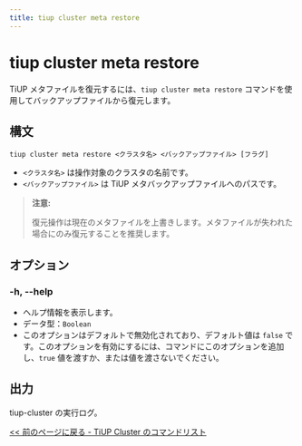 ```yaml
---
title: tiup cluster meta restore
---
```


# tiup cluster meta restore

TiUP メタファイルを復元するには、`tiup cluster meta restore` コマンドを使用してバックアップファイルから復元します。

## 構文

```shell
tiup cluster meta restore <クラスタ名> <バックアップファイル> [フラグ]
```

- `<クラスタ名>` は操作対象のクラスタの名前です。
- `<バックアップファイル>` は TiUP メタバックアップファイルへのパスです。

> **注意:**
>
> 復元操作は現在のメタファイルを上書きします。メタファイルが失われた場合にのみ復元することを推奨します。

## オプション

### -h, --help

- ヘルプ情報を表示します。
- データ型：`Boolean`
- このオプションはデフォルトで無効化されており、デフォルト値は `false` です。このオプションを有効にするには、コマンドにこのオプションを追加し、`true` 値を渡すか、または値を渡さないでください。

## 出力

tiup-cluster の実行ログ。

[<< 前のページに戻る - TiUP Cluster のコマンドリスト](/tiup/tiup-component-cluster.md#command-list)